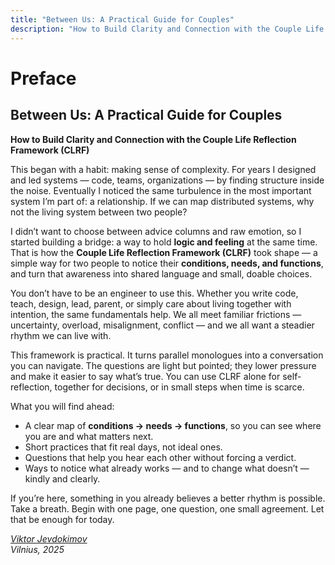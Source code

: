 ```yaml
---
title: "Between Us: A Practical Guide for Couples"
description: "How to Build Clarity and Connection with the Couple Life Reflection Framework (CLRF)"
---
```

# Preface

## Between Us: A Practical Guide for Couples

**How to Build Clarity and Connection with the Couple Life Reflection Framework (CLRF)**

This began with a habit: making sense of complexity. For years I designed and led systems — code, teams, organizations — by finding structure inside the noise. Eventually I noticed the same turbulence in the most important system I’m part of: a relationship. If we can map distributed systems, why not the living system between two people?

I didn’t want to choose between advice columns and raw emotion, so I started building a bridge: a way to hold **logic and feeling** at the same time. That is how the **Couple Life Reflection Framework (CLRF)** took shape — a simple way for two people to notice their **conditions, needs, and functions**, and turn that awareness into shared language and small, doable choices.

You don’t have to be an engineer to use this. Whether you write code, teach, design, lead, parent, or simply care about living together with intention, the same fundamentals help. We all meet familiar frictions — uncertainty, overload, misalignment, conflict — and we all want a steadier rhythm we can live with.

This framework is practical. It turns parallel monologues into a conversation you can navigate. The questions are light but pointed; they lower pressure and make it easier to say what’s true. You can use CLRF alone for self-reflection, together for decisions, or in small steps when time is scarce.

What you will find ahead:

- A clear map of **conditions → needs → functions**, so you can see where you are and what matters next.
- Short practices that fit real days, not ideal ones.
- Questions that help you hear each other without forcing a verdict.
- Ways to notice what already works — and to change what doesn’t — kindly and clearly.

If you’re here, something in you already believes a better rhythm is possible. Take a breath. Begin with one page, one question, one small agreement. Let that be enough for today.

_[Viktor Jevdokimov](https://www.linkedin.com/in/viktor-jevdokimov)_<br/>
_Vilnius, 2025_
